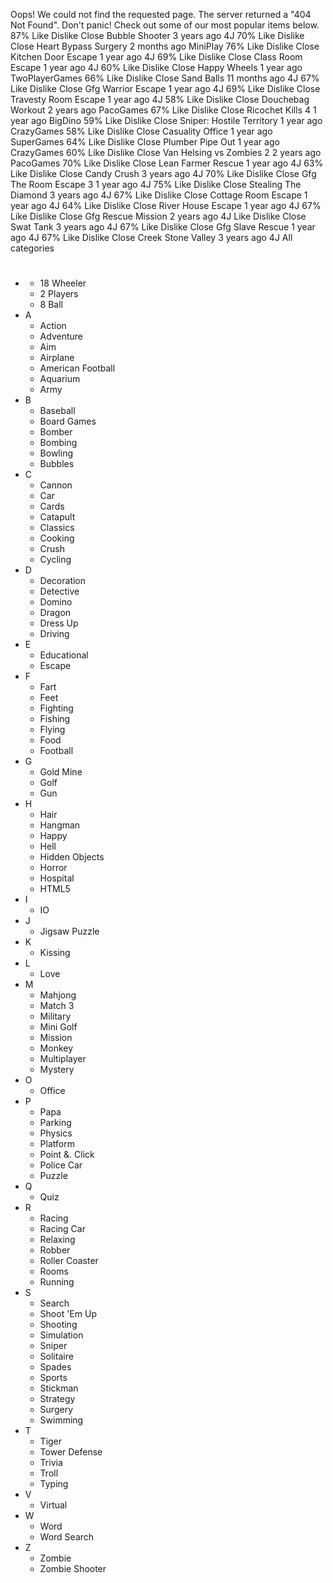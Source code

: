 Oops! We could not find the requested page. The server returned a "404 Not Found". Don't panic! Check out some of our most popular items below. 87% Like Dislike Close Bubble Shooter 3 years ago 4J 70% Like Dislike Close Heart Bypass Surgery 2 months ago MiniPlay 76% Like Dislike Close Kitchen Door Escape 1 year ago 4J 69% Like Dislike Close Class Room Escape 1 year ago 4J 60% Like Dislike Close Happy Wheels 1 year ago TwoPlayerGames 66% Like Dislike Close Sand Balls 11 months ago 4J 67% Like Dislike Close Gfg Warrior Escape 1 year ago 4J 69% Like Dislike Close Travesty Room Escape 1 year ago 4J 58% Like Dislike Close Douchebag Workout 2 years ago PacoGames 67% Like Dislike Close Ricochet Kills 4 1 year ago BigDino 59% Like Dislike Close Sniper: Hostile Territory 1 year ago CrazyGames 58% Like Dislike Close Casuality Office 1 year ago SuperGames 64% Like Dislike Close Plumber Pipe Out 1 year ago CrazyGames 60% Like Dislike Close Van Helsing vs Zombies 2 2 years ago PacoGames 70% Like Dislike Close Lean Farmer Rescue 1 year ago 4J 63% Like Dislike Close Candy Crush 3 years ago 4J 70% Like Dislike Close Gfg The Room Escape 3 1 year ago 4J 75% Like Dislike Close Stealing The Diamond 3 years ago 4J 67% Like Dislike Close Cottage Room Escape 1 year ago 4J 64% Like Dislike Close River House Escape 1 year ago 4J 67% Like Dislike Close Gfg Rescue Mission 2 years ago 4J Like Dislike Close Swat Tank 3 years ago 4J 67% Like Dislike Close Gfg Slave Rescue 1 year ago 4J 67% Like Dislike Close Creek Stone Valley 3 years ago 4J All categories

*   #
    *   18 Wheeler
    *   2 Players
    *   8 Ball
*   A
    *   Action
    *   Adventure
    *   Aim
    *   Airplane
    *   American Football
    *   Aquarium
    *   Army
*   B
    *   Baseball
    *   Board Games
    *   Bomber
    *   Bombing
    *   Bowling
    *   Bubbles
*   C
    *   Cannon
    *   Car
    *   Cards
    *   Catapult
    *   Classics
    *   Cooking
    *   Crush
    *   Cycling
*   D
    *   Decoration
    *   Detective
    *   Domino
    *   Dragon
    *   Dress Up
    *   Driving
*   E
    *   Educational
    *   Escape
*   F
    *   Fart
    *   Feet
    *   Fighting
    *   Fishing
    *   Flying
    *   Food
    *   Football
*   G
    *   Gold Mine
    *   Golf
    *   Gun
*   H
    *   Hair
    *   Hangman
    *   Happy
    *   Hell
    *   Hidden Objects
    *   Horror
    *   Hospital
    *   HTML5
*   I
    *   IO
*   J
    *   Jigsaw Puzzle
*   K
    *   Kissing
*   L
    *   Love
*   M
    *   Mahjong
    *   Match 3
    *   Military
    *   Mini Golf
    *   Mission
    *   Monkey
    *   Multiplayer
    *   Mystery
*   O
    *   Office
*   P
    *   Papa
    *   Parking
    *   Physics
    *   Platform
    *   Point &. Click
    *   Police Car
    *   Puzzle
*   Q
    *   Quiz
*   R
    *   Racing
    *   Racing Car
    *   Relaxing
    *   Robber
    *   Roller Coaster
    *   Rooms
    *   Running
*   S
    *   Search
    *   Shoot 'Em Up
    *   Shooting
    *   Simulation
    *   Sniper
    *   Solitaire
    *   Spades
    *   Sports
    *   Stickman
    *   Strategy
    *   Surgery
    *   Swimming
*   T
    *   Tiger
    *   Tower Defense
    *   Trivia
    *   Troll
    *   Typing
*   V
    *   Virtual
*   W
    *   Word
    *   Word Search
*   Z
    *   Zombie
    *   Zombie Shooter